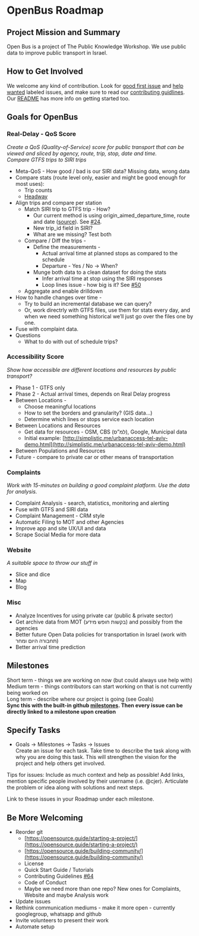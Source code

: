# OpenBus Roadmap

## Project Mission and Summary
Open Bus is a project of The Public Knowledge Workshop. We use public data to improve public transport in Israel.

## How to Get Involved
We welcome any kind of contribution. Look for [good first issue](https://github.com/hasadna/open-bus/labels/good%20first%20issue) and [help wanted](https://github.com/hasadna/open-bus/labels/help%20wanted) labeled issues, and make sure to read our [contributing guidlines](https://github.com/hasadna/open-bus/blob/master/CONTRIBUTING.md). 
Our [README](https://github.com/hasadna/open-bus/blob/master/README.md#want-to-help) has more info on getting started too.

## Goals for OpenBus
### Real-Delay - QoS Score
*Create a QoS (Quality-of-Service) score for public transport that can be viewed and sliced by agency, route, trip, stop, date and time.*  
*Compare GTFS trips to SIRI trips*
-   Meta-QoS - How good / bad is our SIRI data? Missing data, wrong data
-   Compare stats (route level only, easier and might be good enough for most uses):
	-   Trip counts
	-   [Headway](https://en.wikipedia.org/wiki/Headway)
-   Align trips and compare per station
	-   Match SIRI trip to GTFS trip - How?
		-   Our current method is using origin_aimed_departure_time, route and date ([source](https://github.com/hasadna/open-bus/blob/0fd5222b12a6062da7072972e89c4fc2e1aa47a0/postgres/adding_trip_id_to_siri_from_gtfs.sql#L44)). See [#24](https://github.com/hasadna/open-bus/issues/24).
		-   New trip_id field in SIRI?
		-   What are we missing? Test both
	-   Compare / Diff the trips -
		-   Define the measurements -    
			-   Actual arrival time at planned stops as compared to the schedule	    
			-   Departure - Yes / No → When?   
		-   Munge both data to a clean dataset for doing the stats    
			-   Infer arrival time at stop using the SIRI responses	    
			-   Loop lines issue - how big is it? See [#50](https://github.com/hasadna/open-bus/issues/50)
	-   Aggregate and enable drilldown
-   How to handle changes over time -
	-   Try to build an incremental database we can query?    
	-   Or, work directrly with GTFS files, use them for stats every day, and when we need something historical we’ll just go over the files one by one.
-   Fuse with complaint data.
-   Questions
	-   What to do with out of schedule trips?
### Accessibility Score
*Show how accessible are different locations and resources by public transport?*  
-   Phase 1 - GTFS only
-   Phase 2 - Actual arrival times, depends on Real Delay progress
-   Between Locations -
	-   Choose meaningful locations
	-   How to set the borders and granularity? (GIS data…)
	-   Determine which lines or stops service each location
-   Between Locations and Resources
	-   Get data for resources - OSM, CBS (למ”ס), Google, Municipal data
	-   Initial example: [http://simplistic.me/urbanaccess-tel-aviv-demo.html](http://simplistic.me/urbanaccess-tel-aviv-demo.html)
-   Between Populations and Resources
-   Future - compare to private car or other means of transportation
### Complaints
*Work with 15-minutes on building a good complaint platform. Use the data for analysis.*  
-   Complaint Analysis - search, statistics, monitoring and alerting
-   Fuse with GTFS and SIRI data
-   Complaint Management - CRM style
-   Automatic Filing to MOT and other Agencies
-   Improve app and site UX/UI and data
-   Scrape Social Media for more data
### Website
*A suitable space to throw our stuff in*
-   Slice and dice
-   Map
-   Blog
### Misc
-   Analyze Incentives for using private car (public & private sector)
-   Get archive data from MOT (בקשות חופש מידע) and possibly from the agencies
-   Better future Open Data policies for transportation in Israel (work with תחבורה היום ומחר)
-   Better arrival time prediction

## Milestones
Short term - things we are working on now (but could always use help with)  
Medium term - things contributors can start working on that is not currently being worked on  
Long term - describe where our project is going (see Goals)  
**Sync this with the built-in github [milestones](https://help.github.com/articles/about-milestones/). Then every issue can be directly linked to a milestone upon creation**  

## Specify Tasks
-   Goals → Milestones → Tasks → Issues  
Create an issue for each task. Take time to describe the task along with why you are doing this task. This will strengthen the vision for the project and help others get involved.

Tips for issues: Include as much context and help as possible! Add links, mention specific people involved by their username (i.e. @cjer). Articulate the problem or idea along with solutions and next steps.

Link to these issues in your Roadmap under each milestone.

## Be More Welcoming
-   Reorder git
	-   [https://opensource.guide/starting-a-project/](https://opensource.guide/starting-a-project/)
    -   [https://opensource.guide/building-community/](https://opensource.guide/building-community/)
    -   License
    -   Quick Start Guide / Tutorials
    -   Contributing Guidelines [#64](https://github.com/hasadna/open-bus/issues/64)
    -   Code of Conduct
    -   Maybe we need more than one repo? New ones for Complaints, Website and maybe Analysis work
-   Update issues
-   Rethink communication mediums - make it more open - currently googlegroup, whatsapp and github
-   Invite volunteers to present their work
-   Automate setup

